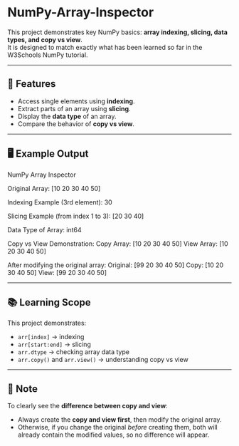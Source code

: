 # NumPy-Array-Inspector

This project demonstrates key NumPy basics: **array indexing, slicing, data types, and copy vs view**.  
It is designed to match exactly what has been learned so far in the W3Schools NumPy tutorial.

---

## 🚀 Features
- Access single elements using **indexing**.  
- Extract parts of an array using **slicing**.  
- Display the **data type** of an array.  
- Compare the behavior of **copy vs view**.  

---

## 🖥️ Example Output
NumPy Array Inspector

Original Array:
[10 20 30 40 50]

Indexing Example (3rd element):
30

Slicing Example (from index 1 to 3):
[20 30 40]

Data Type of Array:
int64

Copy vs View Demonstration:
Copy Array:
[10 20 30 40 50]
View Array:
[10 20 30 40 50]

After modifying the original array:
Original: [99 20 30 40 50]
Copy: [10 20 30 40 50]
View: [99 20 30 40 50]

---

## 📚 Learning Scope
This project demonstrates:
- `arr[index]` → indexing  
- `arr[start:end]` → slicing  
- `arr.dtype` → checking array data type  
- `arr.copy()` and `arr.view()` → understanding copy vs view  

---

## 📝 Note
To clearly see the **difference between copy and view**:  
- Always create the **copy and view first**, then modify the original array.  
- Otherwise, if you change the original *before* creating them, both will already contain the modified values, so no difference will appear.
